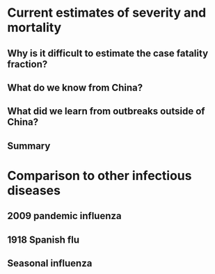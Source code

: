 # Current estimates of severity and mortality
## Why is it difficult to estimate the case fatality fraction?
## What do we know from China?
## What did we learn from outbreaks outside of China?
## Summary
# Comparison to other infectious diseases
## 2009 pandemic influenza
## 1918 Spanish flu
## Seasonal influenza
